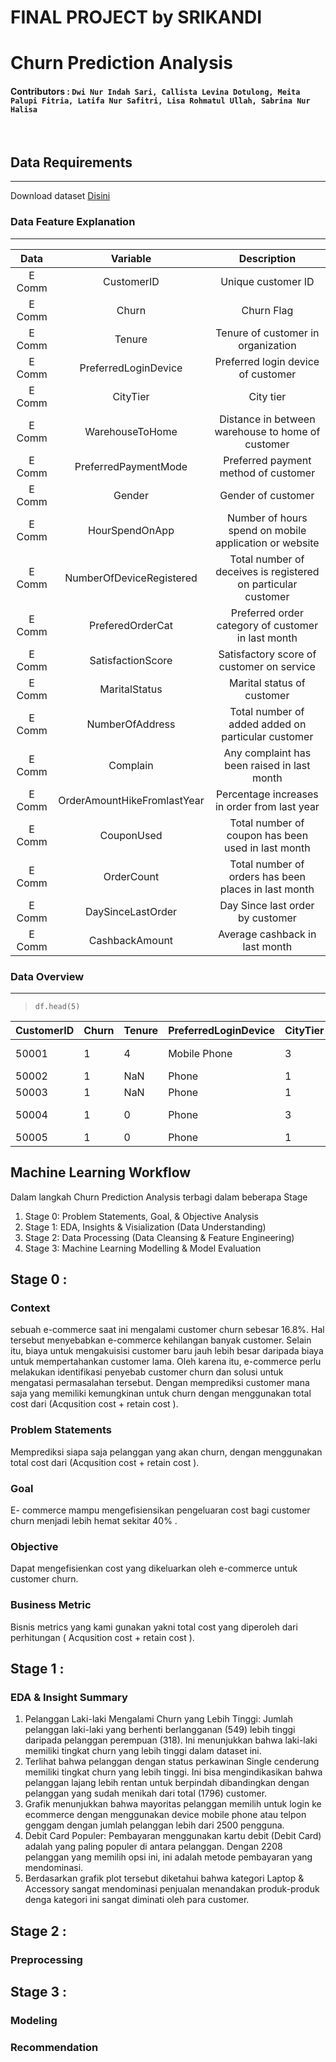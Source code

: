 # FINAL PROJECT by SRIKANDI
# Churn Prediction Analysis
#### Contributors : `Dwi Nur Indah Sari, Callista Levina Dotulong, Meita Palupi Fitria, Latifa Nur Safitri, Lisa Rohmatul Ullah, Sabrina Nur Halisa`
<br>

## Data Requirements
---
Download dataset [Disini](https://www.kaggle.com/datasets/ankitverma2010/ecommerce-customer-churn-analysis-and-prediction)

### Data Feature Explanation
---
| **Data** | **Variable** | **Description** |
|:---:|:---:|:---:|
| E Comm | CustomerID | Unique customer ID |
| E Comm | Churn | Churn Flag |
| E Comm | Tenure | Tenure of customer in organization |
| E Comm | PreferredLoginDevice | Preferred login device of customer |
| E Comm | CityTier | City tier |
| E Comm | WarehouseToHome | Distance in between warehouse to home of customer |
| E Comm | PreferredPaymentMode | Preferred payment method of customer |
| E Comm | Gender | Gender of customer |
| E Comm | HourSpendOnApp | Number of hours spend on mobile application or website |
| E Comm | NumberOfDeviceRegistered | Total number of deceives is registered on particular customer |
| E Comm | PreferedOrderCat | Preferred order category of customer in last month |
| E Comm | SatisfactionScore | Satisfactory score of customer on service |
| E Comm | MaritalStatus | Marital status of customer |
| E Comm | NumberOfAddress | Total number of added added on particular customer |
| E Comm | Complain | Any complaint has been raised in last month |
| E Comm | OrderAmountHikeFromlastYear | Percentage increases in order from last year |
| E Comm | CouponUsed | Total number of coupon has been used in last month |
| E Comm | OrderCount | Total number of orders has been places in last month |
| E Comm | DaySinceLastOrder | Day Since last order by customer |
| E Comm | CashbackAmount | Average cashback in last month |

### Data Overview
---
> ```df.head(5)```

| CustomerID | Churn | Tenure | PreferredLoginDevice | CityTier | WarehouseToHome | PreferredPaymentMode | Gender | HourSpendOnApp | NumberOfDeviceRegistered | PreferedOrderCat   | SatisfactionScore | MaritalStatus | NumberOfAddress | Complain | OrderAmountHikeFromlastYear | CouponUsed | OrderCount | DaySinceLastOrder | CashbackAmount |
|------------|-------|--------|----------------------|----------|-----------------|----------------------|--------|----------------|--------------------------|--------------------|-------------------|---------------|-----------------|----------|-----------------------------|------------|------------|-------------------|----------------|
| 50001      | 1     | 4      | Mobile Phone         | 3        | 6               | Debit Card           | Female | 3              | 3                        | Laptop & Accessory | 2                 | Single        | 9               | 1        | 11                          | 1          | 1          | 5                 | 160            |
| 50002      | 1     | NaN    | Phone                | 1        | 8               | UPI                  | Male   | 3              | 4                        | Mobile             | 3                 | Single        | 7               | 1        | 15                          | 0          | 1          | 0                 | 121            |
| 50003      | 1     | NaN    | Phone                | 1        | 30              | Debit Card           | Male   | 2              | 4                        | Mobile             | 3                 | Single        | 6               | 1        | 14                          | 0          | 1          | 3                 | 120            |
| 50004      | 1     | 0      | Phone                | 3        | 15              | Debit Card           | Male   | 2              | 4                        | Laptop & Accessory | 5                 | Single        | 8               | 0        | 23                          | 0          | 1          | 3                 | 134            |
| 50005      | 1     | 0      | Phone                | 1        | 12              | CC                   | Male   |                | 3                        | Mobile             | 5                 | Single        | 3               | 0        | 11                          | 1          | 1          | 3                 | 130            |


## Machine Learning Workflow
<!-- ![Google Drive Image](https://drive.google.com/uc?export=view&id=1oHFeic_FP2p7W0Ffh_dce0xfAsXHup5N) -->
Dalam langkah Churn Prediction Analysis terbagi dalam beberapa Stage
1. Stage 0: Problem Statements, Goal, & Objective Analysis
2. Stage 1: EDA, Insights & Visialization (Data Understanding)
3. Stage 2: Data Processing (Data Cleansing & Feature Engineering)
4. Stage 3: Machine Learning Modelling & Model Evaluation

## Stage 0 :
### Context
sebuah e-commerce saat ini mengalami customer churn sebesar 16.8%. Hal
tersebut menyebabkan e-commerce kehilangan banyak customer. Selain itu,
biaya untuk mengakuisisi customer baru jauh lebih besar daripada biaya untuk mempertahankan customer lama. Oleh karena itu, e-commerce perlu
melakukan identifikasi penyebab customer churn dan solusi untuk mengatasi
permasalahan tersebut. Dengan memprediksi customer mana saja yang
memiliki kemungkinan untuk churn dengan menggunakan total cost dari
(Acqusition cost + retain cost ).

### Problem Statements
Memprediksi siapa saja pelanggan yang akan churn, dengan menggunakan total cost dari (Acqusition cost + retain cost ).

### Goal
E- commerce mampu mengefisiensikan pengeluaran cost bagi customer churn menjadi lebih hemat sekitar 40% .

### Objective
Dapat mengefisienkan cost yang dikeluarkan oleh e-commerce untuk customer churn.

### Business Metric
Bisnis metrics yang kami gunakan yakni total cost yang diperoleh dari perhitungan ( Acqusition cost + retain cost ).

## Stage 1 :
### EDA & Insight Summary
1. Pelanggan Laki-laki Mengalami Churn yang
Lebih Tinggi: Jumlah pelanggan laki-laki yang
berhenti berlangganan (549) lebih tinggi daripada
pelanggan perempuan (318). Ini menunjukkan
bahwa laki-laki memiliki tingkat churn yang lebih
tinggi dalam dataset ini.
2. Terlihat bahwa pelanggan dengan status
perkawinan Single cenderung memiliki tingkat
churn yang lebih tinggi. Ini bisa mengindikasikan
bahwa pelanggan lajang lebih rentan untuk
berpindah dibandingkan dengan pelanggan yang
sudah menikah dari total (1796) customer.
3. Grafik menunjukkan bahwa mayoritas pelanggan
memilih untuk login ke ecommerce dengan
menggunakan device mobile phone atau telpon
genggam dengan jumlah pelanggan lebih dari
2500 pengguna.
4. Debit Card Populer: Pembayaran menggunakan
kartu debit (Debit Card) adalah yang paling
populer di antara pelanggan. Dengan 2208
pelanggan yang memilih opsi ini, ini adalah
metode pembayaran yang mendominasi.
5. Berdasarkan grafik plot tersebut diketahui bahwa
kategori Laptop & Accessory sangat
mendominasi penjualan menandakan
produk-produk denga kategori ini sangat diminati
oleh para customer.
<!-- JH -->
 

## Stage 2 :
### Preprocessing

## Stage 3 :
### Modeling

### Recommendation


